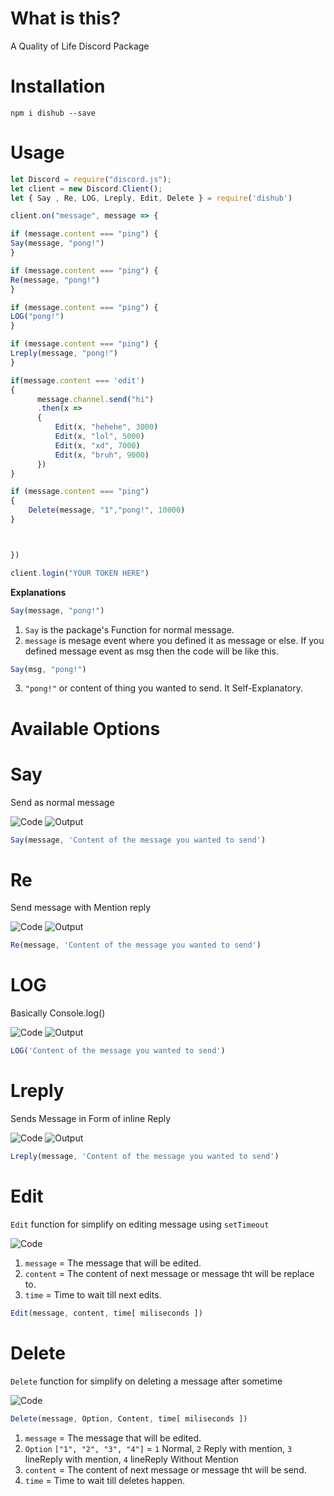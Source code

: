 # What is this?

A Quality of Life Discord Package

# Installation

`npm i dishub --save`

# Usage

```js
let Discord = require("discord.js");
let client = new Discord.Client();
let { Say , Re, LOG, Lreply, Edit, Delete } = require('dishub')

client.on("message", message => {

if (message.content === "ping") {
Say(message, "pong!")
}

if (message.content === "ping") {
Re(message, "pong!")
}

if (message.content === "ping") {
LOG("pong!")
}

if (message.content === "ping") {
Lreply(message, "pong!")
}

if(message.content === 'edit')
{
      message.channel.send("hi")
      .then(x => 
      {
          Edit(x, "hehehe", 3000)
          Edit(x, "lol", 5000)
          Edit(x, "xd", 7000)
          Edit(x, "bruh", 9000)
      })
}

if (message.content === "ping") 
{
	Delete(message, "1","pong!", 10000)
}



})

client.login("YOUR TOKEN HERE")
```

**Explanations**
```js
Say(message, "pong!")
```
1. `Say` is the package's Function for normal message.
2. `message` is mesage event where you defined it as message or else. If you defined message event as msg then the code will be like this.
```js
Say(msg, "pong!")
```
3. `"pong!"` or content of thing you wanted to send. It Self-Explanatory.
# Available Options
# Say
Send as normal message

![Code](https://cdn.discordapp.com/attachments/860798919311360030/860799177306931200/unknown.png)
![Output](https://cdn.discordapp.com/attachments/860798919311360030/860799307871813642/unknown.png)
```js
Say(message, 'Content of the message you wanted to send')
```
# Re
Send message with Mention reply

![Code](https://cdn.discordapp.com/attachments/860798919311360030/860799441501421588/unknown.png)
![Output](https://cdn.discordapp.com/attachments/860798919311360030/860799815104069642/unknown.png)
```js
Re(message, 'Content of the message you wanted to send')
```
# LOG
Basically Console.log()

![Code](https://cdn.discordapp.com/attachments/860798919311360030/860800271247605790/unknown.png)
![Output](https://cdn.discordapp.com/attachments/860798919311360030/860800158634344448/unknown.png)
```js
LOG('Content of the message you wanted to send')
```

# Lreply
Sends Message in Form of inline Reply

![Code](https://cdn.discordapp.com/attachments/860798919311360030/860800434389123102/unknown.png)
![Output](https://cdn.discordapp.com/attachments/860798919311360030/860800506179354634/unknown.png)
```js
Lreply(message, 'Content of the message you wanted to send')
```

# Edit
`Edit` function for simplify on editing message using `setTimeout`

![Code](https://cdn.discordapp.com/attachments/828007782221479946/863120884416118834/unknown.png)

1. `message` = The message that will be edited.
2. `content` = The content of next message or message tht will be replace to.
3. `time` = Time to wait till next edits.

```js
Edit(message, content, time[ miliseconds ])
```
# Delete
`Delete` function for simplify on deleting a message after sometime

![Code](https://cdn.discordapp.com/attachments/860798919311360030/863509367155327006/unknown.png)

```js
Delete(message, Option, Content, time[ miliseconds ])
```
1. `message` = The message that will be edited.
2. `Option` `["1", "2", "3", "4"]` = `1` Normal, `2` Reply with mention, `3` lineReply with mention, `4` lineReply Without Mention
2. `content` = The content of next message or message tht will be send.
3. `time` = Time to wait till deletes happen.


